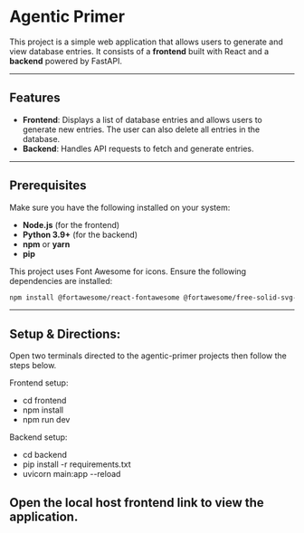 
# Agentic Primer

This project is a simple web application that allows users to generate and view database entries. It consists of a **frontend** built with React and a **backend** powered by FastAPI.

---

## Features

- **Frontend**: Displays a list of database entries and allows users to generate new entries. The user can also delete all entries in the database.
- **Backend**: Handles API requests to fetch and generate entries.

---

## Prerequisites

Make sure you have the following installed on your system:

- **Node.js** (for the frontend)
- **Python 3.9+** (for the backend)
- **npm** or **yarn**
- **pip**

This project uses Font Awesome for icons. Ensure the following dependencies are installed:

```bash
npm install @fortawesome/react-fontawesome @fortawesome/free-solid-svg-icons @fortawesome/fontawesome-svg-core
```

---

## Setup & Directions:

Open two terminals directed to the agentic-primer projects then follow the steps below.

Frontend setup:

- cd frontend
- npm install
- npm run dev

Backend setup:

- cd backend
- pip install -r requirements.txt
- uvicorn main:app --reload

Open the local host frontend link to view the application.
---
